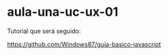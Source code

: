 # aula-una-uc-ux-01

Tutorial que será seguido:

https://github.com/Windows87/guia-basico-javascript